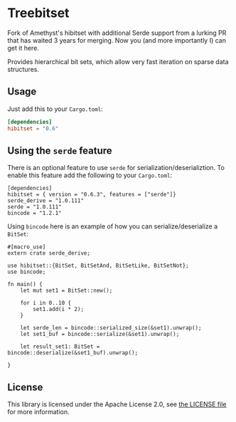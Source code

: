 # Treebitset
Fork of Amethyst's hibitset with additional Serde support from a lurking PR that has waited 3 years for merging.  Now you (and more importantly I) can get it here.

Provides hierarchical bit sets, which allow very fast iteration on 
sparse data structures.

## Usage

Just add this to your `Cargo.toml`:

```toml
[dependencies]
hibitset = "0.6"
```

## Using the `serde` feature

There is an optional feature to use `serde` for serialization/deserializtion. To enable this feature add the following to your `Cargo.toml`:

```
[dependencies]
hibitset = { version = "0.6.3", features = ["serde"]}
serde_derive = "1.0.111"
serde = "1.0.111"
bincode = "1.2.1"
```

Using `bincode` here is an example of how you can serialize/deserialize a `BitSet`:

```
#[macro_use]
extern crate serde_derive;

use hibitset::{BitSet, BitSetAnd, BitSetLike, BitSetNot};
use bincode;

fn main() {
    let mut set1 = BitSet::new();

    for i in 0..10 {
        set1.add(i * 2);
    }

    let serde_len = bincode::serialized_size(&set1).unwrap();
    let set1_buf = bincode::serialize(&set1).unwrap();

    let result_set1: BitSet = bincode::deserialize(&set1_buf).unwrap();

}
```

## License

This library is licensed under the Apache License 2.0,
see [the LICENSE file][li] for more information.

[li]: LICENSE
